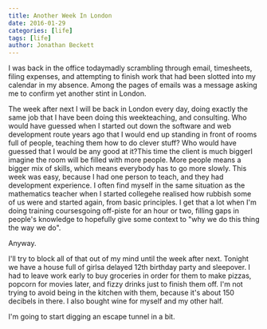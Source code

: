 ```yaml
---
title: Another Week In London
date: 2016-01-29
categories: [life]
tags: [life]
author: Jonathan Beckett
---
```


I was back in the office todaymadly scrambling through email, timesheets, filing expenses, and attempting to finish work that had been slotted into my calendar in my absence. Among the pages of emails was a message asking me to confirm yet another stint in London.

The week after next I will be back in London every day, doing exactly the same job that I have been doing this weekteaching, and consulting. Who would have guessed when I started out down the software and web development route years ago that I would end up standing in front of rooms full of people, teaching them how to do clever stuff? Who would have guessed that I would be any good at it?This time the client is much biggerI imagine the room will be filled with more people. More people means a bigger mix of skills, which means everybody has to go more slowly. This week was easy, because I had one person to teach, and they had development experience. I often find myself in the same situation as the mathematics teacher when I started collegehe realised how rubbish some of us were and started again, from basic principles. I get that a lot when I'm doing training coursesgoing off-piste for an hour or two, filling gaps in people's knowledge to hopefully give some context to "why we do this thing the way we do".

Anyway.

I'll try to block all of that out of my mind until the week after next. Tonight we have a house full of girlsa delayed 12th birthday party and sleepover. I had to leave work early to buy groceries in order for them to make pizzas, popcorn for movies later, and fizzy drinks just to finish them off. I'm not trying to avoid being in the kitchen with them, because it's about 150 decibels in there. I also bought wine for myself and my other half.

I'm going to start digging an escape tunnel in a bit.